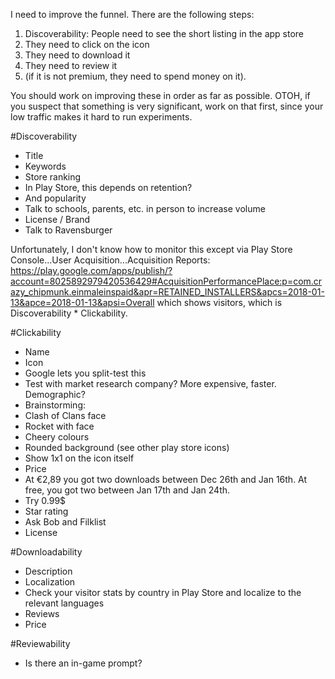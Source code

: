 I need to improve the funnel. There are the following steps:
1. Discoverability: People need to see the short listing in the app store
2. They need to click on the icon
3. They need to download it
4. They need to review it
5. (if it is not premium, they need to spend money on it).

You should work on improving these in order as far as possible.
OTOH, if you suspect that something is very significant, work on that first, since your low traffic makes it hard to run experiments.

#Discoverability
* Title
* Keywords
* Store ranking
 * In Play Store, this depends on retention?
 * And popularity
  * Talk to schools, parents, etc. in person to increase volume 
* License / Brand
 * Talk to Ravensburger 

Unfortunately, I don't know how to monitor this except via Play Store Console...User Acquisition...Acquisition Reports: https://play.google.com/apps/publish/?account=8025892979420536429#AcquisitionPerformancePlace:p=com.crazy_chipmunk.einmaleinspaid&apr=RETAINED_INSTALLERS&apcs=2018-01-13&apce=2018-01-13&apsi=Overall
which shows visitors, which is Discoverability * Clickability.

#Clickability
* Name
* Icon
 * Google lets you split-test this
 * Test with market research company? More expensive, faster. Demographic?
 * Brainstorming:
  * Clash of Clans face
  * Rocket with face
  * Cheery colours
  * Rounded background (see other play store icons)
  * Show 1x1 on the icon itself
* Price
 * At €2,89 you got two downloads between Dec 26th and Jan 16th. At free, you got two between Jan 17th and Jan 24th. 
 * Try 0.99$
* Star rating
 * Ask Bob and Filklist 
* License

#Downloadability
* Description
* Localization
 * Check your visitor stats by country in Play Store and localize to the relevant languages
* Reviews
* Price

#Reviewability
* Is there an in-game prompt?
